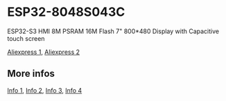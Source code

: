 # ESP32-8048S043C

ESP32-S3 HMI 8M PSRAM 16M Flash 7" 800*480 Display with Capacitive touch screen 

[Aliexpress 1](https://www.aliexpress.us/item/3256805374605803.html), 
[Aliexpress 2](https://www.aliexpress.com/item/1005004788147691.html)

## More infos
[Info 1](https://esp3d.io/esp3d-tft/v1.x/hardware/sunton-43-8048/index.html), 
[Info 2](https://homeding.github.io/boards/esp32s3/panel-8048S043.htm), 
[Info 3](https://wiki.makerfabs.com/Sunton_ESP32_S3_4.3_inch_800x400_IPS_with_Touch.html),
[Info 4](https://github.com/rzeldent/esp32-smartdisplay)

